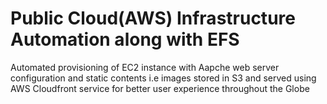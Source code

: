 # Public Cloud(AWS) Infrastructure Automation along with EFS
Automated provisioning of EC2 instance with Aapche web server configuration and static contents i.e images stored in S3 and served using AWS Cloudfront service for better user experience throughout the Globe

